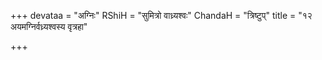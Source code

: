 +++
devataa = "अग्निः"
RShiH = "सुमित्रो वाध्र्यश्वः"
ChandaH = "त्रिष्टुप्"
title = "१२ अयमग्निर्वध्र्यश्वस्य वृत्रहा"

+++
